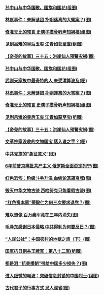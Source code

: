 #### [孙中山与中华国歌、国旗和国花(组图)](../pages/p6/999997.md?t=03120304) 
#### [林彪事件：未解谜团 扑朔迷离的大冤案？(图)](../pages/p6/999106.md?t=03120304) 
#### [奇准无比的预言 史瞎子摸骨听声知祸福(组图)](../pages/p6/999853.md?t=03120304) 
#### [见到吕雉的皇后玉玺 江青如获至宝(组图)](../pages/p6/999451.md?t=03120304) 
#### [【帝尧的故事】三十五：洪崖仙人预警灾祸(图)](../pages/p6/980547.md?t=03120304) 
#### [孙中山与中华国歌、国旗和国花(组图)](../pages/p6/999997.md?t=03120304) 
#### [武则天家族中最奇特的人 未受清算波及(图)](../pages/p6/999922.md?t=03120304) 
#### [林彪事件：未解谜团 扑朔迷离的大冤案？(图)](../pages/p6/999106.md?t=03120304) 
#### [奇准无比的预言 史瞎子摸骨听声知祸福(组图)](../pages/p6/999853.md?t=03120304) 
#### [见到吕雉的皇后玉玺 江青如获至宝(组图)](../pages/p6/999451.md?t=03120304) 
#### [【帝尧的故事】三十五：洪崖仙人预警灾祸(图)](../pages/p6/980547.md?t=03120304) 
#### [文革抄家没收的文物国宝 落入谁之手？(图)](../pages/p6/999104.md?t=03120304) 
#### [中共党旗的“象征意义”(图)](../pages/p6/999809.md?t=03120304) 
#### [6年前普京痛批共产主义 俄罗斯全面否定列宁(图)](../pages/p6/999811.md?t=03120304) 
#### [红色恐怖：阶级斗争升温 血统论笼罩京城(图)](../pages/p6/999101.md?t=03120304) 
#### [毁灭中华文物古迹 西哈努克只能看假古迹(图)](../pages/p6/999452.md?t=03120304) 
#### [“红色资本家”荣毅仁为何三次要求退党？(图)](../pages/p6/999453.md?t=03120304) 
#### [难以想像 百万秦军竟在三年内消失(图)](../pages/p6/999927.md?t=03120304) 
#### [毛泽东感谢日本侵略 中共得利为何要反日？(图)](../pages/p6/999100.md?t=03120304) 
#### [“人民公社”：中国农村的地狱之旅（下）(图)](../pages/p6/999529.md?t=03120304) 
#### [国军抗日剿共王牌军：第八十二军(组图)](../pages/p6/997001.md?t=03120304) 
#### [都是泪 “抗美援朝”带给中国多少损失？(图)](../pages/p6/998256.md?t=03120304) 
#### [进入细微的电波：突破信息封锁的中国烈士(组图)](../pages/p6/999777.md?t=03120304) 
#### [古代君子的行事方式 发人深省(图)](../pages/p6/999755.md?t=03120304) 
